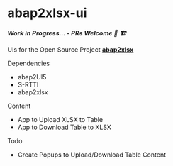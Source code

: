 # abap2xlsx-ui
___Work in Progress... - PRs Welcome 🚧 🏗️___

UIs for the Open Source Project [**abap2xlsx**](https://github.com/abap2xlsx/abap2xlsx)


Dependencies
* abap2UI5
* S-RTTI
* abap2xlsx

Content
* App to Upload XLSX to Table
* App to Download Table to XLSX
  
Todo
* Create Popups to Upload/Download Table Content
